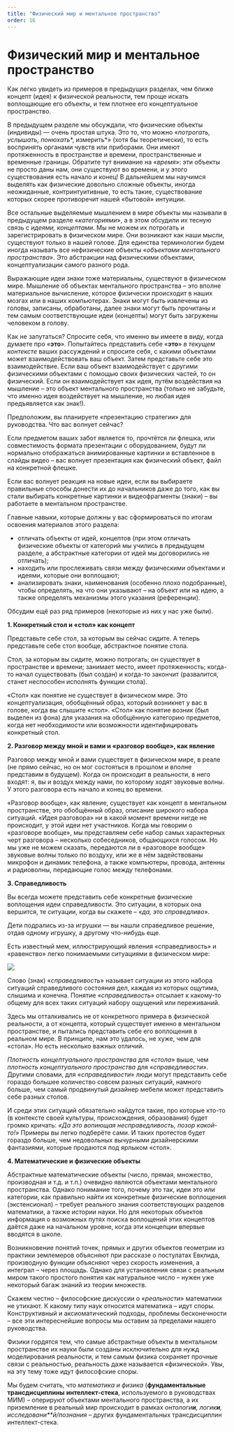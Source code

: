 ```yaml
---
title: "Физический мир и ментальное пространство"
order: 16
---
```


# Физический мир и ментальное пространство

Как легко увидеть из примеров в предыдущих разделах, чем ближе концепт (идея) к физической реальности, тем проще искать воплощающие его объекты, и тем плотнее его концептуальное пространство.

В предыдущем разделе мы обсуждали, что физические объекты (индивиды) — очень простая штука. Это то, что можно «*потрогать, услышать, понюхать**, измерить*» (хотя бы теоретически), то есть воспринять органами чувств или приборами. Они имеют протяженность в пространстве и времени, пространственные и временные границы. Обратите тут внимание на «*время*»: эти объекты не просто даны нам, они существуют во времени, и у этого существования есть начало и конец! В дальнейшем мы научимся выделять как физические довольно сложные объекты, иногда неожиданные, контринтуитивные, то есть такие, существование которых скорее противоречит нашей «бытовой» интуиции.

Все остальные выделяемые мышлением в мире объекты мы называли в предыдущем разделе «*категориями*», а в этом обсудили их тесную связь с *идеями, концептами*. Мы не можем их потрогать и зарегистрировать в физическом мире. Они возникают как наши мысли, существуют только в нашей голове. Для единства терминологии будем иногда называть все нефизические объекты «*объектами ментального пространства*». Это абстракции над физическими объектами, концептуализации самого разного рода.

Выражающие идеи знаки тоже материальны, существуют в физическом мире. Мышление об объектах ментального пространства – это вполне материальное вычисление, которое физически происходит в наших мозгах или в наших компьютерах. Знаки могут быть извлечены из головы, записаны, обработаны, далее знаки могут быть прочитаны и тем самым соответствующие идеи (концепты) могут быть загружены человеком в голову.

Как не запутаться? Спросите себя, что именно вы имеете в виду, когда думаете про «**это**». Попытайтесь представить себе «**это**» *в* *текущем* *контексте* ваших рассуждений и спросите себя, с какими объектами может взаимодействовать ваш объект. Затем представьте себе это взаимодействие. Если ваш объект взаимодействует с другими физическими объектами с помощью своих физических частей, то он физический. Если он взаимодействует как идея, путём воздействия на мышление – это объект ментального пространства (только не забудьте, что именно идея воздействует на мышление, но любая идея предъявляется как знак!).

Предположим, вы планируете «презентацию стратегии» для руководства. Что вас волнует сейчас?

Если предметом ваших забот является то, прочтётся ли флешка, или совместимость формата презентации с оборудованием, будут ли нормально отображаться анимированные картинки и вставленное в слайды видео – вас волнует презентация как физический объект, файл на конкретной флешке.

Если вас волнует реакция на новые идеи, если вы выбираете правильные способы донести их до начальников даже до того, как вы стали выбирать конкретные картинки и видеофрагменты (знаки) – вы работаете в ментальном пространстве.

Главные навыки, которые должны у вас сформироваться по итогам освоения материалов этого раздела:

* отличать объекты от идей, концептов (при этом отличать физические объекты от категорий мы учились в предыдущем разделе, а абстрактные категории от идей мы договорились не отличать);
* находить или прослеживать связи между физическими объектами и идеями, которые они воплощают;
* анализировать знаки, наименования (особенно плохо подобранные), чтобы определять, на что они указывают – на объект или на идею, а также определять механизмы этого указания (референции).

Обсудим ещё раз ряд примеров (некоторые из них у нас уже были).

**1. Конкретный стол и «стол» как концепт**

Представьте себе стол, за которым вы сейчас сидите. А теперь представьте себе стол вообще, абстрактное понятие стола.

Стол, за которым вы сидите, можно потрогать; он существует в пространстве и времени; занимает место, имеет протяженность; когда-то начал существовать (был создан) и когда-то закончит (развалится, станет неспособен исполнять функции стола).

«Стол» как понятие не существует в физическом мире. Это концептуализация, обобщённый образ, который возникнет у вас в голове, когда вы слышите «стол». «Стол» как понятие возник (был выделен из фона) для указания на обобщённую категорию предметов, когда нет необходимости или возможности идентифицировать конкретный стол.

**2. Разговор между мной и вами и «разговор вообще», как явление**

Разговор между мной и вами существует в физическом мире, в реале (не прямо сейчас, но он мог состояться в прошлом и вполне представим в будущем). Когда он происходит в реальности, в него входят: я, вы и воздух между нами, по которому ходят звуковые волны. У этого разговора есть начало и конец во времени.

«Разговор вообще», как явление, существует как концепт в ментальном пространстве, это обобщённый образ, описание широкого набора ситуаций. «Идея разговора» ни в какой момент времени нигде не происходит, у этой идеи нет участников. Когда мы говорим о «разговоре вообще», мы представляем себе набор самых характерных черт разговора – несколько собеседников, общающихся голосом. Но мы уже не можем сказать, передаются ли в «разговоре вообще» звуковые волны только по воздуху, или же в нём задействованы микрофон и динамик телефона, а также компьютеры, провода, антенны и радиоволны, передающие голос между телефонами.

**3. Справедливость**

Вы всегда можете представить себе конкретные физические воплощения идеи справедливости. Это ситуации, в которых она вершится, те ситуации, когда вы скажете – «*да, это справедливо*».

Дети подрались из-за игрушки — вы нашли справедливое решение, отдав одному игрушку, а другому что-нибудь еще.

Есть известный мем, иллюстрирующий явления «справедливость» и «равенство» легко понимаемыми ситуациями в физическом мире:

![](/text/ontologics-sobr/2025-06-19T2004/4150/7.jpeg)

Слово (знак) «*справедливость*» называет ситуации из этого набора ситуаций справедливого состояния дел, каждая из которых ощутима, слышима и конечна. Понятие «*справедливость*» отсылает к какому-то общему для всех таких ситуаций набору ощущений или переживаний.

Здесь мы отталкивались не от конкретного примера в физической реальности, а от концепта, который существует именно в ментальном пространстве, и пытались представить себе его воплощения в реальном мире. В принципе, нам это удалось, не хуже, чем для «стола». Но есть несколько важных отличий.

*Плотность* *концептуального пространства* для «*стола*» выше, чем *плотность* *концептуального пространства* для «*справедливости*». Другими словами, для «*справедливости*» люди могут представить себе гораздо большее количество совсем разных ситуаций, намного больше, чем самый продвинутый дизайнер мебели может представить себе разных столов.

И среди этих ситуаций обязательно найдутся такие, про которые кто-то (в контексте своей культуры, происхождения, образования) будет громко кричать: *«Да это вопиющая несправедливость, позор какой-то!»* Примеры вы легко подберёте сами. И таких протестов будет гораздо больше, чем недовольных вычурными дизайнерскими фантазиями, которые продаются под ярлыком «стол».

**4. Математические и физические объекты**

Абстрактные математические объекты (число, прямая, множество, производная и т.д. и т.п.) очевидно являются объектами ментального пространства. Однако понимание того, почему это так, идеи это или категории, как правильно найти их конкретные физические воплощения (экстенсионал) – требует реального знания соответствующих разделов математики, а также истории науки. Но для некоторых объектов информация о возможных путях поиска воплощений этих концептов даётся даже на начальном уровне, когда эти концепции впервые вводятся в школе.

Возникновение понятий точек, прямых и других объектов геометрии из практики землемеров объясняют при рассказе о постулатах Евклида, производную функции объясняют через скорость изменения, а интеграл – через площадь. Однако для установления связи с реальным миром такого простого понятия как натуральное число – нужен уже некоторый багаж знаний из теории множеств.

Скажем честно – философские дискуссии о «*реальности*» математики не утихают. К какому типу наук относится математика – идут споры. Конструктивный и аксиоматический подходы, проблемы бесконечности – все эти интереснейшие вопросы мы оставим за пределами нашего руководства.

Физики гордятся тем, что самые абстрактные объекты в ментальном пространстве их науки были созданы исключительно для нужд моделирования реальности, и тем самым физика сохраняет прочные связи с реальностью, реальность даже называется «физической». Увы, на эту тему тоже идут философские споры.

Мы будем считать, что *математика и физика* (**фундаментальные** **трансдисциплины** **интеллект-стека**, используемого в руководствах МИМ) – оперируют объектами ментального пространства, а их приземление в реальный мир происходит в рамках *онтологи**и**, логик**и**, исследовани**й/познания* – других фундаментальных трансдисциплин интеллект-стека.